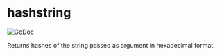 # hashstring

[![GoDoc](https://godoc.org/github.com/axamon/hashstring?status.svg)](https://godoc.org/github.com/axamon/hashstring)

Returns hashes of the string passed as argument in hexadecimal format.